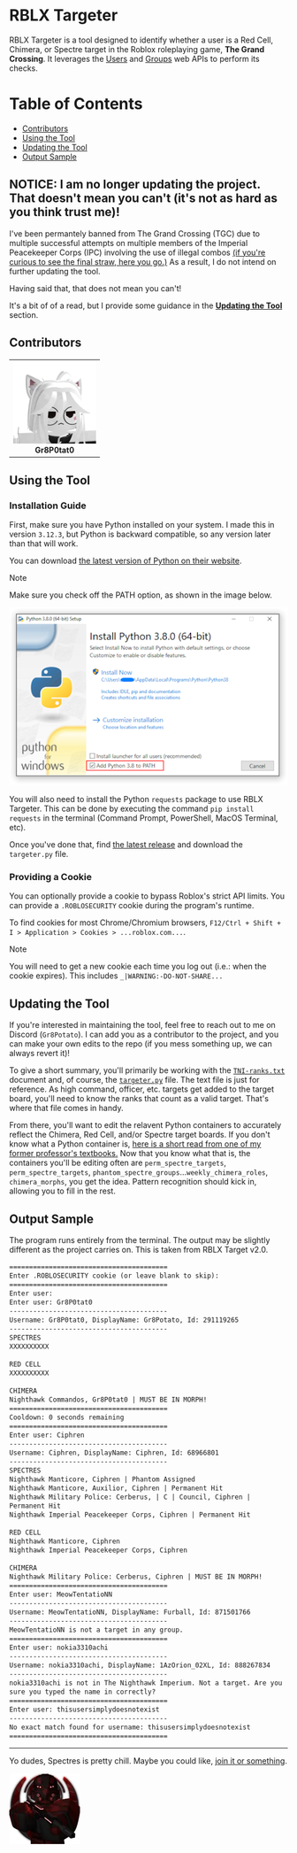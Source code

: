 # RBLX Targeter

RBLX Targeter is a tool designed to identify whether a user is a Red Cell, Chimera, or Spectre target in the Roblox roleplaying game, **The Grand Crossing**. It leverages the [Users](https://users.roblox.com/docs/index.html) and [Groups](https://groups.roblox.com/docs/index.html) web APIs to perform its checks.

# Table of Contents

- [Contributors](#contributors)
- [Using the Tool](#using-the-tool)
- [Updating the Tool](#updating-the-tool)
- [Output Sample](#output-sample)

## NOTICE: I am no longer updating the project. That doesn't mean you can't (it's not as hard as you think trust me)!

I've been permantely banned from The Grand Crossing (TGC) due to multiple successful attempts on multiple members of the Imperial Peacekeeper Corps (IPC) involving the use of illegal combos [(if you're curious to see the final straw, here you go.)](https://medal.tv/games/roblox/clips/i7lk3vjofO8_7zzOh/d1337mqpfOev?invite=cr-MSx1eTMsMjM5MTk3NTM2LA) As a result, I do not intend on further updating the tool.

Having said that, that does not mean you can't!

It's a bit of of a read, but I provide some guidance in the **[Updating the Tool](#updating-the-tool)** section.

## Contributors

<table>
  <tr>
    <td style="text-align: center;">
      <a href="https://www.roblox.com/users/291119265/profile">
        <img src="media/images/Gr8P0tat0.png" alt="Gr8P0tat0 Profile Icon">
      </a>
      <br>
      <strong>Gr8P0tat0</strong>
    </td>
  </tr>
</table>

## Using the Tool

### Installation Guide

First, make sure you have Python installed on your system. I made this in version `3.12.3`, but Python is backward compatible, so any version later than that will work. 

You can download [the latest version of Python on their website](https://www.python.org/downloads/).

> [!NOTE]
> Make sure you check off the PATH option, as shown in the image below.

![Python PATH Option Enabled](media/images/PythonPATH.png)

You will also need to install the Python `requests` package to use RBLX Targeter. This can be done by executing the command `pip install requests` in the terminal (Command Prompt, PowerShell, MacOS Terminal, etc).

Once you've done that, find [the latest release](https://github.com/Gr8Potato/RBLX-Targeter/releases) and download the `targeter.py` file.

### Providing a Cookie

You can optionally provide a cookie to bypass Roblox's strict API limits. You can provide a `.ROBLOSECURITY` cookie during the program's runtime.

To find cookies for most Chrome/Chromium browsers, `F12/Ctrl + Shift + I > Application > Cookies > ...roblox.com...`.

> [!NOTE]
> You will need to get a new cookie each time you log out (i.e.: when the cookie expires). This includes `_|WARNING:-DO-NOT-SHARE...`

## Updating the Tool

If you're interested in maintaining the tool, feel free to reach out to me on Discord (`Gr8Potato`). I can add you as a contributor to the project, and you can make your own edits to the repo (if you mess something up, we can always revert it)!

To give a short summary, you'll primarily be working with the [`TNI-ranks.txt`](https://github.com/Gr8Potato/RBLX-Targeter/blob/main/media/documents/TNI-ranks.txt) document and, of course, the [`targeter.py`](https://github.com/Gr8Potato/RBLX-Targeter/blob/main/src/targeter.py) file. The text file is just for reference. As high command, officer, etc. targets get added to the target board, you'll need to know the ranks that count as a valid target. That's where that file comes in handy.

From there, you'll want to edit the relavent Python containers to accurately reflect the Chimera, Red Cell, and/or Spectre target boards. If you don't know what a Python container is, [here is a short read from one of my former professor's textbooks.](https://www.softcover.io/read/92780ad5/python_book/containers) Now that you know what that is, the containers you'll be editing often are `perm_spectre_targets`, `perm_spectre_targets`, `phantom_spectre_groups`...`weekly_chimera_roles`, `chimera_morphs`, you get the idea. Pattern recognition should kick in, allowing you to fill in the rest.

## Output Sample
The program runs entirely from the terminal. The output may be slightly different as the project carries on. This is taken from RBLX Target v2.0.
```
========================================
Enter .ROBLOSECURITY cookie (or leave blank to skip):
========================================
Enter user: 
Enter user: Gr8P0tat0
----------------------------------------
Username: Gr8P0tat0, DisplayName: Gr8Potato, Id: 291119265
----------------------------------------
SPECTRES
XXXXXXXXXX

RED CELL
XXXXXXXXXX

CHIMERA
Nighthawk Commandos, Gr8P0tat0 | MUST BE IN MORPH!
========================================
Cooldown: 0 seconds remaining
========================================
Enter user: Ciphren
----------------------------------------
Username: Ciphren, DisplayName: Ciphren, Id: 68966801
----------------------------------------
SPECTRES
Nighthawk Manticore, Ciphren | Phantom Assigned
Nighthawk Manticore, Auxilior, Ciphren | Permanent Hit
Nighthawk Military Police: Cerberus, | C | Council, Ciphren | Permanent Hit
Nighthawk Imperial Peacekeeper Corps, Ciphren | Permanent Hit

RED CELL
Nighthawk Manticore, Ciphren
Nighthawk Imperial Peacekeeper Corps, Ciphren

CHIMERA
Nighthawk Military Police: Cerberus, Ciphren | MUST BE IN MORPH!
========================================
Enter user: MeowTentatioNN
----------------------------------------
Username: MeowTentatioNN, DisplayName: Furball, Id: 871501766
----------------------------------------
MeowTentatioNN is not a target in any group.
========================================
Enter user: nokia3310achi
----------------------------------------
Username: nokia3310achi, DisplayName: 1AzOrion_02XL, Id: 888267834
----------------------------------------
nokia3310achi is not in The Nighthawk Imperium. Not a target. Are you sure you typed the name in correctly?
========================================
Enter user: thisusersimplydoesnotexist
----------------------------------------
No exact match found for username: thisusersimplydoesnotexist
========================================
```

---

Yo dudes, Spectres is pretty chill. Maybe you could like, [join it or something](https://discord.gg/zkXy3HbTKZ).

[![Red Cell Spectre Icon](media/images/red-cell-spectre.png)](https://www.roblox.com/groups/4236314/Red-Cell-Spectres)
